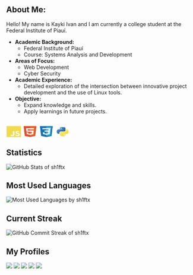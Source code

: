 ## About Me:

<p>Hello! My name is Kayki Ivan and I am currently a college student at the Federal Institute of Piauí.</p>

<ul>
  <li><strong>Academic Background:</strong>
    <ul>
      <li>Federal Institute of Piauí</li>
      <li>Course: Systems Analysis and Development</li>
    </ul>
  </li>
  <li><strong>Areas of Focus:</strong>
    <ul>
      <li>Web Development</li>
      <li>Cyber Security</li>
    </ul>
  </li>
  <li><strong>Academic Experience:</strong>
    <ul>
      <li>Detailed exploration of the intersection between innovative project development and the use of Linux tools.</li>
    </ul>
  </li>
  <li><strong>Objective:</strong>
    <ul>
      <li>Expand knowledge and skills.</li>
      <li>Apply learnings in future projects.</li>
    </ul>
  </li>
</ul>


<div style="display: inline_block"><br>
  <img align="center" alt="Rafa-Js" height="30" width="40" src="https://raw.githubusercontent.com/devicons/devicon/master/icons/javascript/javascript-plain.svg">
  <img align="center" alt="Rafa-HTML" height="30" width="40" src="https://raw.githubusercontent.com/devicons/devicon/master/icons/html5/html5-original.svg">
  <img align="center" alt="Rafa-CSS" height="30" width="40" src="https://raw.githubusercontent.com/devicons/devicon/master/icons/css3/css3-original.svg">
  <img align="center" alt="Rafa-Python" height="30" width="40" src="https://raw.githubusercontent.com/devicons/devicon/master/icons/python/python-original.svg">
</div>

## Statistics

<img src="https://github-readme-stats.vercel.app/api?username=sh1ftx&show_icons=true&theme=radical&count_private=true" alt="GitHub Stats of sh1ftx" />

## Most Used Languages
<img src="https://github-readme-stats.vercel.app/api/top-langs/?username=sh1ftx&layout=compact&theme=radical" alt="Most Used Languages by sh1ftx" />

## Current Streak
<img src="https://github-readme-streak-stats.herokuapp.com/?user=sh1ftx&theme=radical" alt="GitHub Commit Streak of sh1ftx" />

## My Profiles
 
<div> 
  <a href="https://www.instagram.com/sous4bit?igsh=MXFiYnF4aWZzZ2IyNg==" target="_blank"><img src="https://img.shields.io/badge/-Instagram-%23E4405F?style=for-the-badge&logo=instagram&logoColor=white" target="_blank"></a>
 	<a href="https://www.twitch.tv/sh1ft7172" target="_blank"><img src="https://img.shields.io/badge/Twitch-9146FF?style=for-the-badge&logo=twitch&logoColor=white" target="_blank"></a>
  <a href="https://discord.gg/Geracao144k" target="_blank"><img src="https://img.shields.io/badge/Discord-7289DA?style=for-the-badge&logo=discord&logoColor=whit:e" target="_blank"></a> 
  <a href = "ivankayki72@gmail.com"><img src="https://img.shields.io/badge/-Gmail-%23333?style=for-the-badge&logo=gmail&logoColor=white" target="_blank"></a>
  <a href="https://www.linkedin.com/in/kayki-de-sousa-5a33292b3/" target="_blank"><img src="https://img.shields.io/badge/-LinkedIn-%230077B5?style=for-the-badge&logo=linkedin&logoColor=white" target="_blank"></a> 
</div>
